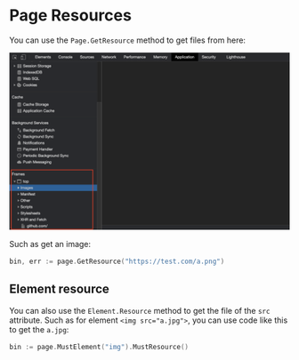 # Page Resources

You can use the `Page.GetResource` method to get files from here:

![page-resources](page-resources.png)

Such as get an image:

```go
bin, err := page.GetResource("https://test.com/a.png")
```

## Element resource

You can also use the `Element.Resource` method to get the file of the `src` attribute. Such as for element `<img src="a.jpg">`, you can use code like this to get the `a.jpg`:

```go
bin := page.MustElement("img").MustResource()
```
